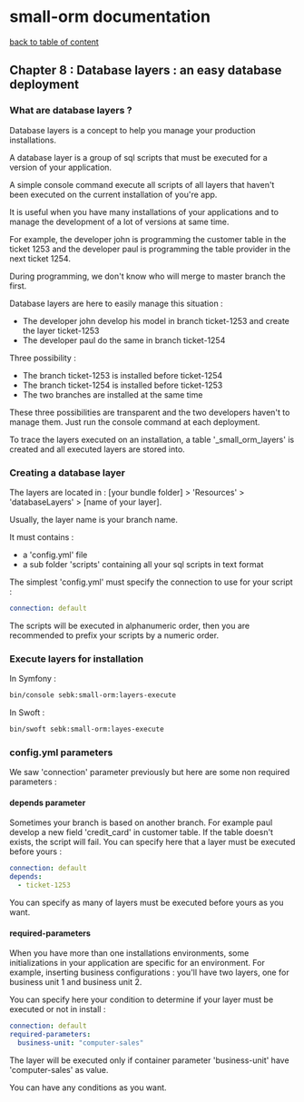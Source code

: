# small-orm documentation

[back to table of content](table-of-content.md)

## Chapter 8 : Database layers : an easy database deployment

### What are database layers ?

Database layers is a concept to help you manage your production installations.

A database layer is a group of sql scripts that must be executed for a version of your application.

A simple console command execute all scripts of all layers that haven't been executed on the current installation of you're app.

It is useful when you have many installations of your applications and to manage the development of a lot of versions at same time.

For example, the developer john is programming the customer table in the ticket 1253 and the developer paul is programming the table provider in the next ticket 1254.

During programming, we don't know who will merge to master branch the first.

Database layers are here to easily manage this situation :
* The developer john develop his model in branch ticket-1253 and create the layer ticket-1253
* The developer paul do the same in branch ticket-1254

Three possibility :
* The branch ticket-1253 is installed before ticket-1254
* The branch ticket-1254 is installed before ticket-1253
* The two branches are installed at the same time

These three possibilities are transparent and the two developers haven't to manage them. Just run the console command at each deployment.

To trace the layers executed on an installation, a table '_small_orm_layers' is created and all executed layers are stored into.

### Creating a database layer

The layers are located in : [your bundle folder] > 'Resources' > 'databaseLayers' > [name of your layer].

Usually, the layer name is your branch name.

It must contains : 
* a 'config.yml' file
* a sub folder 'scripts' containing all your sql scripts in text format

The simplest 'config.yml' must specify the connection to use for your script :
```yaml
connection: default
```

The scripts will be executed in alphanumeric order, then you are recommended to prefix your scripts by a numeric order.

### Execute layers for installation

In Symfony :
```bash
bin/console sebk:small-orm:layers-execute
```

In Swoft :
```bash
bin/swoft sebk:small-orm:layes-execute
```

### config.yml parameters

We saw 'connection' parameter previously but here are some non required parameters :

#### depends parameter

Sometimes your branch is based on another branch. For example paul develop a new field 'credit_card' in customer table. If the table doesn't exists, the script will fail. You can specify here that a layer must be executed before yours :
````yaml
connection: default
depends:
  - ticket-1253
````

You can specify as many of layers must be executed before yours as you want.

#### required-parameters

When you have more than one installations environments, some initializations in your application are specific for an environment. For example, inserting business configurations : you'll have two layers, one for business unit 1 and business unit 2.

You can specify here your condition to determine if your layer must be executed or not in install :
```yaml
connection: default
required-parameters:
  business-unit: "computer-sales"
```

The layer will be executed only if container parameter 'business-unit' have 'computer-sales' as value.

You can have any conditions as you want.